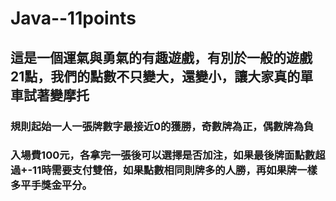 # Java--11points
## 這是一個運氣與勇氣的有趣遊戲，有別於一般的遊戲21點，我們的點數不只變大，還變小，讓大家真的單車試著變摩托

### 規則起始一人一張牌數字最接近0的獲勝，奇數牌為正，偶數牌為負
### 入場費100元，各拿完一張後可以選擇是否加注，如果最後牌面點數超過+-11時需要支付雙倍，如果點數相同則牌多的人勝，再如果牌一樣多平手獎金平分。
